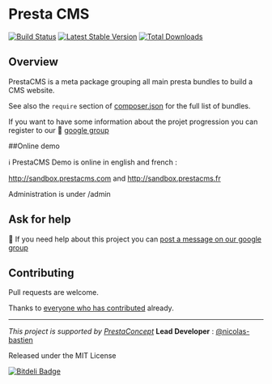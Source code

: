 Presta CMS
=============

[![Build Status](https://secure.travis-ci.org/prestaconcept/presta-cms.png?branch=master)](http://travis-ci.org/prestaconcept/presta-cms)
[![Latest Stable Version](https://poser.pugx.org/presta/presta-cms/v/stable.png)](https://packagist.org/packages/presta/presta-cms)
[![Total Downloads](https://poser.pugx.org/presta/presta-cms/downloads.png)](https://packagist.org/packages/presta/presta-cms)

## Overview ##

PrestaCMS is a meta package grouping all main presta bundles to build a CMS website.

See also the `require` section of [composer.json](composer.json) for the full list of bundles.

If you want to have some information about the projet progression you can register to our :speech_balloon: [google group](https://groups.google.com/forum/?hl=fr&fromgroups#!forum/prestacms-devs)


##Online demo

:information_source: PrestaCMS Demo is online in english and french :

http://sandbox.prestacms.com and http://sandbox.prestacms.fr

Administration is under /admin


## Ask for help ##

:speech_balloon: If you need help about this project you can [post a message on our google group](https://groups.google.com/forum/?hl=fr&fromgroups#!forum/prestacms-devs)


## Contributing

Pull requests are welcome.

Thanks to
[everyone who has contributed](https://github.com/prestaconcept/presta-cms/graphs/contributors) already.

---

*This project is supported by [PrestaConcept](http://www.prestaconcept.net)*
**Lead Developer** : [@nicolas-bastien](https://github.com/nicolas-bastien)

Released under the MIT License

[![Bitdeli Badge](https://d2weczhvl823v0.cloudfront.net/prestaconcept/presta-cms/trend.png)](https://bitdeli.com/free "Bitdeli Badge")


